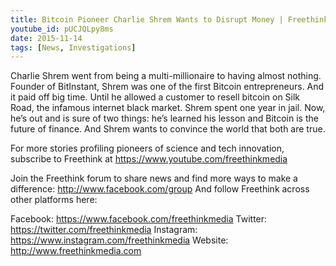 ```yaml
---
title: Bitcoin Pioneer Charlie Shrem Wants to Disrupt Money | Freethink Coded
youtube_id: pUCJQLpy8ms
date: 2015-11-14
tags: [News, Investigations]
---
```


Charlie Shrem went from being a multi-millionaire to having almost nothing. Founder of BitInstant, Shrem was one of the first Bitcoin entrepreneurs. And it paid off big time. Until he allowed a customer to resell bitcoin on Silk Road, the infamous internet black market. Shrem spent one year in jail. Now, he’s out and is sure of two things: he’s learned his lesson and Bitcoin is the future of finance. And Shrem wants to convince the world that both are true.

For more stories profiling pioneers of science and tech innovation, subscribe to Freethink at <https://www.youtube.com/freethinkmedia>

Join the Freethink forum to share news and find more ways to make a difference: <http://www.facebook.com/group>
And follow Freethink across other platforms here:

Facebook: <https://www.facebook.com/freethinkmedia>
Twitter: <https://twitter.com/freethinkmedia>
Instagram: <https://www.instagram.com/freethinkmedia>
Website: <http://www.freethinkmedia.com>
